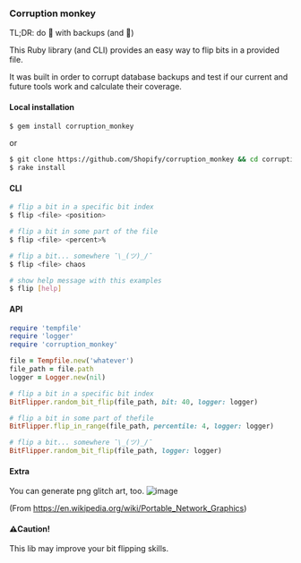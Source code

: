 ### Corruption monkey
TL;DR: do 🔬  with backups (and 🐒)

This Ruby library (and CLI) provides an easy way to flip bits in a provided file.

It was built in order to corrupt database backups and test if our current and future tools work and calculate their coverage.

#### Local installation
```bash
$ gem install corruption_monkey
```
or
```bash
$ git clone https://github.com/Shopify/corruption_monkey && cd corruption_monkey
$ rake install
```

#### CLI
```bash
# flip a bit in a specific bit index
$ flip <file> <position>

# flip a bit in some part of the file
$ flip <file> <percent>%

# flip a bit... somewhere ¯\_(ツ)_/¯
$ flip <file> chaos

# show help message with this examples
$ flip [help]

```
#### API
```ruby
require 'tempfile'
require 'logger'
require 'corruption_monkey'

file = Tempfile.new('whatever')
file_path = file.path
logger = Logger.new(nil)

# flip a bit in a specific bit index
BitFlipper.random_bit_flip(file_path, bit: 40, logger: logger)

# flip a bit in some part of thefile
BitFlipper.flip_in_range(file_path, percentile: 4, logger: logger)

# flip a bit... somewhere ¯\_(ツ)_/¯
BitFlipper.random_bit_flip(file_path, logger: logger)

```

#### Extra
You can generate png glitch art, too.
![image](https://cloud.githubusercontent.com/assets/959128/17756485/235c13ae-64ae-11e6-8583-5e606bcb45f3.png)

(From https://en.wikipedia.org/wiki/Portable_Network_Graphics)

#### ⚠️Caution!
This lib may improve your bit flipping skills.
